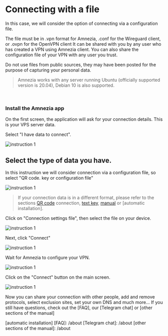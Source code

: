 # Connecting with a file


In this case, we will consider the option of connecting via a configuration file.

The file must be in .vpn format for Amnezia, .conf for the Wireguard client, or .ovpn for the OpenVPN client
It can be shared with you by any user who has created a VPN using Amnezia client.
You can also share the configuration file of your VPN with any user you trust.

Do not use files from public sources, they may have been posted for the purpose of capturing your personal data.

> Amnezia works with any server running Ubuntu (officially supported version is 20.04), Debian 10 is also supported.


&nbsp;

### Install the Amnezia app

On the first screen, the application will ask for your connection details. This is your VPS server data.

Select "I have data to connect".


![instruction 1](https://raw.githubusercontent.com/Aftershock669/amnezia-open-docs/master/docs/ru/instructions/file-connection/img/fc_ru_1.png)


## Select the type of data you have. 

In this instruction we will consider connection via a configuration file, so select "QR code. key or configuration file"


![instruction 1](https://raw.githubusercontent.com/Aftershock669/amnezia-open-docs/master/docs/ru/instructions/file-connection/img/fc_ru_2.png)

>If your connection data is in a different format, please refer to the sections [QR code] connection, [text key], [manual] or [automatic installation].

Click on "Connection settings file", then select the file on your device.

![instruction 1](https://raw.githubusercontent.com/Aftershock669/amnezia-open-docs/master/docs/ru/instructions/file-connection/img/fc_ru_3.png)


Next, click "Connect"

![instruction 1](https://raw.githubusercontent.com/Aftershock669/amnezia-open-docs/master/docs/ru/instructions/file-connection/img/fc_ru_4.png)

Wait for Amnezia to configure your VPN.

![instruction 1](https://raw.githubusercontent.com/Aftershock669/amnezia-open-docs/master/docs/ru/instructions/file-connection/img/fc_ru_5.png)

Click on the "Connect" button on the main screen.


![instruction 1](https://raw.githubusercontent.com/Aftershock669/amnezia-open-docs/master/docs/ru/instructions/file-connection/img/fc_ru_6.pn)


Now you can share your connection with other people, add and remove protocols, select exclusion sites, set your own DNS and much more... 
If you still have questions, check out the [FAQ], our [Telegram chat] or [other sections of the manual]


[amnezia-site-ext-link]: https://amnezia-web-nx1r.vercel.app
[QR code]: /about
[text key]: /about
[manual]: /about 
[automatic installation]
[FAQ]: /about 
[Telegram chat]: /about 
[other sections of the manual]: /about



